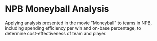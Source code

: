 # NPB Moneyball Analysis

Applying analysis presented in the movie "Moneyball" to teams in NPB, including spending efficiency per win and on-base percentage, to determine cost-effectiveness of team and player.
